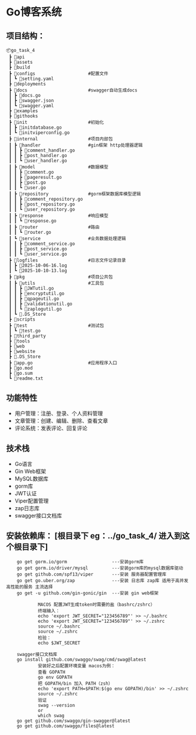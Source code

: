 # Go博客系统

## 项目结构：
```
📦go_task_4
 ┣ 📂api
 ┣ 📂assets
 ┣ 📂build
 ┣ 📂configs                    #配置文件
 ┃ ┗ 📜setting.yaml
 ┣ 📂deployments
 ┣ 📂docs                       #swagger自动生成docs
 ┃ ┣ 📜docs.go
 ┃ ┣ 📜swagger.json
 ┃ ┗ 📜swagger.yaml
 ┣ 📂examples
 ┣ 📂githooks
 ┣ 📂init                       #初始化
 ┃ ┣ 📜initdatabase.go
 ┃ ┗ 📜initviperconfig.go
 ┣ 📂internal                   #项目内部包
 ┃ ┣ 📂handler                  #gin框架 http处理器逻辑
 ┃ ┃ ┣ 📜comment_handler.go
 ┃ ┃ ┣ 📜post_handler.go
 ┃ ┃ ┗ 📜user_handler.go
 ┃ ┣ 📂model                    #数据模型
 ┃ ┃ ┣ 📜comment.go
 ┃ ┃ ┣ 📜pageresult.go
 ┃ ┃ ┣ 📜post.go
 ┃ ┃ ┗ 📜user.go
 ┃ ┣ 📂repository               #gorm框架数据库模型逻辑
 ┃ ┃ ┣ 📜comment_repository.go
 ┃ ┃ ┣ 📜post_repository.go
 ┃ ┃ ┗ 📜user_repository.go
 ┃ ┣ 📂response                 #响应模型
 ┃ ┃ ┗ 📜response.go
 ┃ ┣ 📂router                   #路由
 ┃ ┃ ┗ 📜router.go
 ┃ ┗ 📂service                  #业务数据处理逻辑
 ┃ ┃ ┣ 📜comment_service.go
 ┃ ┃ ┣ 📜post_service.go
 ┃ ┃ ┗ 📜user_service.go
 ┣ 📂logfiles                   #日志文件记录目录
 ┃ ┣ 📜2025-10-06-16.log
 ┃ ┗ 📜2025-10-10-13.log
 ┣ 📂pkg                        #项目公共包
 ┃ ┣ 📂utils                    #工具包
 ┃ ┃ ┣ 📜JWTutil.go
 ┃ ┃ ┣ 📜encryptutil.go
 ┃ ┃ ┣ 📜qpageutil.go
 ┃ ┃ ┣ 📜validationutil.go
 ┃ ┃ ┗ 📜zaplogutil.go
 ┃ ┗ 📜.DS_Store
 ┣ 📂scripts
 ┣ 📂test                       #测试包
 ┃ ┗ 📜test.go
 ┣ 📂third_party
 ┣ 📂tools
 ┣ 📂web
 ┣ 📂website
 ┣ 📜.DS_Store
 ┣ 📜app.go                     #应用程序入口
 ┣ 📜go.mod
 ┣ 📜go.sum
 ┗ 📜readme.txt
```

## 功能特性

- 用户管理：注册、登录、个人资料管理
- 文章管理：创建、编辑、删除、查看文章
- 评论系统：发表评论、回复评论

## 技术栈

- Go语言
- Gin Web框架
- MySQL数据库
- gorm库
- JWT认证
- Viper配置管理
- zap日志库
- swagger接口文档库

## 安装依赖库： [根目录下 eg：../go_task_4/ 进入到这个根目录下]
        go get gorm.io/gorm                 ---安装gorm库
        go get gorm.io/driver/mysql         ---安装gorm库的mysql数据库驱动
        go get github.com/spf13/viper       ---安装 服务器配置管理库
        go get go.uber.org/zap              ---安装 日志库 zap库 适用于高并发高性能的服务 主流选择
        go get -u github.com/gin-gonic/gin  ---安装 gin web框架
                
                MACOS 配置JWT生成token时需要的盐（bashrc/zshrc）
                终端输入：
                echo 'export JWT_SECRET="123456789"' >> ~/.bashrc
                echo 'export JWT_SECRET="123456789"' >> ~/.zshrc
                source ~/.bashrc
                source ~/.zshrc
                检验：
                echo $JWT_SECRET
                
        swagger接口文档库
        go install github.com/swaggo/swag/cmd/swag@latest
                安装好之后配置环境变量 macos为例：
                查看 GOPATH
                go env GOPATH
                把 GOPATH/bin 加入 PATH（zsh）
                echo 'export PATH=$PATH:$(go env GOPATH)/bin' >> ~/.zshrc
                source ~/.zshrc
                验证
                swag --version
                or
                which swag
        go get github.com/swaggo/gin-swagger@latest
        go get github.com/swaggo/files@latest

